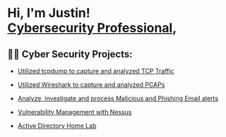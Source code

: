 

<h1>Hi, I'm Justin! <br/><a href="https://github.com/</a>, <a href="https://www.linkedin.com//">Cybersecurity Professional</a>, 

<h2>👨‍💻 Cyber Security Projects:</h2>
  
  - [Utilized tcpdump to capture and analyzed TCP Traffic](https://github.com/https://github.com/JustinTech3D/tcpdumpProject)
  
  - [Utilized Wireshark to capture and analyzed PCAPs](https://github.com/)
  
  - [Analyze, investigate and process Malicious and Phishing Email alerts](https://github.com/)
  
  - [Vulnerability Management with Nessus](https://github.com/)
 
  - [ Active Directory Home Lab](https://github.com/)

